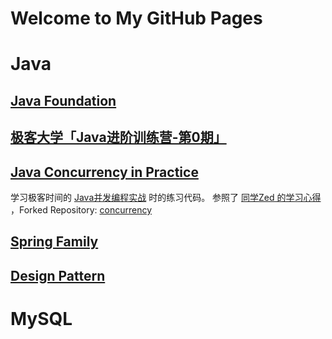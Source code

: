 # Welcome to My GitHub Pages

# Java
## [Java Foundation](https://du-feng.github.io/LearnJava)
## [极客大学「Java进阶训练营-第0期」](https://du-feng.github.io/JAVA-000)
## [Java Concurrency in Practice](https://du-feng.github.io/JavaConcurrencyInPractice)
学习极客时间的 [Java并发编程实战](https://time.geekbang.org/column/intro/159) 时的练习代码。
参照了 [同学Zed 的学习心得](https://time.geekbang.org/column/article/102300) ，Forked Repository: [concurrency](https://du-feng.github.io/concurrency)
## [Spring Family](https://du-feng.github.io/SpringFamily)
## [Design Pattern](https://du-feng.github.io/DesignPattern)

# MySQL
